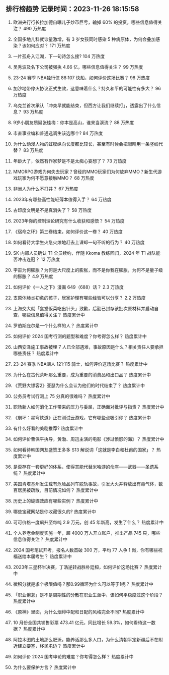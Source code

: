 
## 排行榜趋势 记录时间：2023-11-26 18:15:58
  
  1. 欧洲央行行长拉加德自曝儿子炒币巨亏，输掉 60% 的投资，哪些信息值得关注？ 490 万热度
    
  2. 全国多地儿科就诊量激增，有 3 岁女孩同时感染 5 种病原体，为何会叠加感染？该如何应对？ 171 万热度
    
  3. 一片孤舟入江湖，下一句诗怎么接? 104 万热度
    
  4. 吴秀波及名下公司被强执 4.66 亿，哪些信息值得关注？ 99 万热度
    
  5. 23-24 赛季 NBA独行侠 88:107 快船，如何评价这场比赛？ 98 万热度
    
  6. 加沙地带停火协议正式生效，这意味着什么？持久和平的可能性有多大？ 96 万热度
    
  7. 乌克兰首次承认「冲突早就能结束，但西方让我们继续打」，透露出了什么信息？ 93 万热度
    
  8. 9岁小朋友质疑张桂梅：你本是高山，谁来当溪流？ 88 万热度
    
  9. 市直事业编和普通选调生该选哪个? 84 万热度
    
  10. 为什么动漫人物的虹膜纵向长度都比较长，甚至有时候会把眼睛用一条竖线代替？ 83 万热度
    
  11. 年龄大了，依然有作家梦是不是太痴心妄想了？ 73 万热度
    
  12. MMORPG游戏为何失去玩家？曾经的MMO玩家们为何放弃MMO？新生代游戏玩家为何不愿意接触MMO？ 68 万热度
    
  13. 非洲人为什么不打井？ 67 万热度
    
  14. 2023年有哪些高性能轻薄本值得入手？ 64 万热度
    
  15. 古印度文明是不是真消失了？ 58 万热度
    
  16. 2023年你的控制理论研究有什么收获和感悟？ 54 万热度
    
  17. 《宿命之环》第三卷结束，如何评价这一卷？ 40 万热度
    
  18. 如何看待大学生火急火燎地赶去上课却一句不听的行为？ 40 万热度
    
  19. SK 内部人员确认 T1 全员续约，伴随 Kkoma 教练回归，2024 年 T1 战队能否冲击连冠？ 12 万热度
    
  20. 宇宙为何膨胀？为何是大尺度上的膨胀，而不是你我在膨胀，为何不是量子级的膨胀？ 4.9 万热度
    
  21. 如何评价《一人之下》漫画 649（688）话？ 2.3 万热度
    
  22. 支原体肺炎初愈的孩子，居家护理有哪些经验可以分享？ 2.2 万热度
    
  23. 上海交大就「食堂饭菜吃出针头」致歉，后勤已封存该批次原材料并启动自查，哪些信息值得关注？ 热度累计中
    
  24. 罗伯斯庇尔是一个什么样的人？ 热度累计中
    
  25. 如何评价 2024 国考行测的题型和难度？你考得怎么样？ 热度累计中
    
  26. 山西安泽施工事故被埋 7 人已全部遇难，事故原因是什么？相关责任人要承担哪些责任？ 热度累计中
    
  27. 23-24 赛季 NBA湖人 121:115 骑士，如何评价这场比赛？ 热度累计中
    
  28. 为什么在古代茶叶那么重要，成为重要的消费品和出口品？ 热度累计中
    
  29. 《荒野大镖客2》亚瑟为什么会认为他们的时代结束了？ 热度累计中
    
  30. 公务员考试行测上 75 分真的很难吗？ 热度累计中
    
  31. 职场新人如何消化工作带来的压力与委屈，正确面对批评与指责？ 热度累计中
    
  32. 《崩坏：星穹铁道》正在测试云游戏，它有哪些点吸引你？ 热度累计中
    
  33. 有什么好看的美剧推荐? 热度累计中
    
  34. 如何评价曹保平执导，黄渤、周迅主演的电影《涉过愤怒的海》？ 热度累计中
    
  35. 如何看待韩国网友盛赞王多多 S13 解说词「这就是李白和杜甫的国家」？ 热度累计中
    
  36. 是否存在一套更好的体系，使得其能代替米哈游的命座——武器——圣遗系统？ 热度累计中
    
  37. 美国肯塔基州发生载有危险品列车脱轨事故，引发大火并释放出有毒气体，数百居民被疏散，目前情况如何？ 热度累计中
    
  38. 历史上的蝴蝶效应有哪些实例？ 热度累计中
    
  39. 哪些宝藏网站是你收藏很久的? 热度累计中
    
  40. 可可价格一度飙升至每吨 2.9 万元，创 45 年新高，发生了什么？ 热度累计中
    
  41. 个人养老金制度实施一年，超 4000 万人开立账户，推出产品 745 只，哪些信息值得关注？ 热度累计中
    
  42. 2024 国考笔试开考，报名人数首破 300 万，平均 77 人争 1 岗，你有哪些祝福送给本届考生？ 热度累计中
    
  43. 2023年三星杯半决赛，丁浩逆转战胜朴廷桓，如何评价这场比赛？ 热度累计中
    
  44. 微积分就是求个极限值吗？那0.99循环为什么可以等于1呢？ 热度累计中
    
  45. 「职业倦怠」是不是周期性的分散在职业生涯中，该如何平稳度过这个阶段？ 热度累计中
    
  46. 《原神》里面，为什么烟绯中配和日配的风格完全不同? 热度累计中
    
  47. 10 月份全国共销售彩票 473.41 亿元，同比增长 59.3%，如何看待这一数据？ 热度累计中
    
  48. 阿拉木图的土地那么肥沃，能养活那么多人口，为什么清朝平定新疆后不在附近建立要塞，移民屯边？ 热度累计中
    
  49. 如何评价 2024 国考申论的难度？你考得怎么样？ 热度累计中
    
  50. 为什么要保护方言？ 热度累计中
    